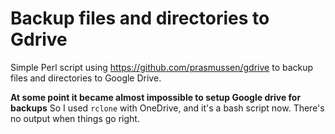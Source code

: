 # Backup files and directories to Gdrive

Simple Perl script using https://github.com/prasmussen/gdrive to backup files and directories to Google Drive.

**At some point it became almost impossible to setup Google drive for backups** So I used `rclone` with OneDrive, and it's a bash script now. There's no output when things go right.
